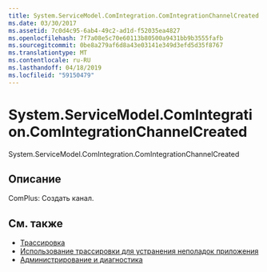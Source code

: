 ```yaml
---
title: System.ServiceModel.ComIntegration.ComIntegrationChannelCreated
ms.date: 03/30/2017
ms.assetid: 7c0d4c95-6ab4-49c2-ad1d-f52035ea4827
ms.openlocfilehash: 7f7a08e5c70e60113b80500a9431bb9b3555fafb
ms.sourcegitcommit: 0be8a279af6d8a43e03141e349d3efd5d35f8767
ms.translationtype: MT
ms.contentlocale: ru-RU
ms.lasthandoff: 04/18/2019
ms.locfileid: "59150479"
---
```

# <a name="systemservicemodelcomintegrationcomintegrationchannelcreated"></a>System.ServiceModel.ComIntegration.ComIntegrationChannelCreated
System.ServiceModel.ComIntegration.ComIntegrationChannelCreated  
  
## <a name="description"></a>Описание  
 ComPlus: Создать канал.  
  
## <a name="see-also"></a>См. также

- [Трассировка](../../../../../docs/framework/wcf/diagnostics/tracing/index.md)
- [Использование трассировки для устранения неполадок приложения](../../../../../docs/framework/wcf/diagnostics/tracing/using-tracing-to-troubleshoot-your-application.md)
- [Администрирование и диагностика](../../../../../docs/framework/wcf/diagnostics/index.md)
